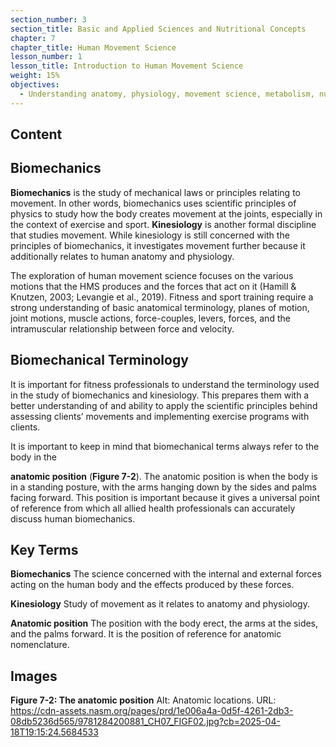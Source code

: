 ```yaml
---
section_number: 3
section_title: Basic and Applied Sciences and Nutritional Concepts
chapter: 7
chapter_title: Human Movement Science
lesson_number: 1
lesson_title: Introduction to Human Movement Science
weight: 15%
objectives:
  - Understanding anatomy, physiology, movement science, metabolism, nutrition, and supplementation.
---
```


## Content
## Biomechanics

**Biomechanics** is the study of mechanical laws or principles relating to movement. In other words, biomechanics uses scientific principles of physics to study how the body creates movement at the joints, especially in the context of exercise and sport. **Kinesiology** is another formal discipline that studies movement. While kinesiology is still concerned with the principles of biomechanics, it investigates movement further because it additionally relates to human anatomy and physiology.

The exploration of human movement science focuses on the various motions that the HMS produces and the forces that act on it (Hamill & Knutzen, 2003; Levangie et al., 2019). Fitness and sport training require a strong understanding of basic anatomical terminology, planes of motion, joint motions, muscle actions, force-couples, levers, forces, and the intramuscular relationship between force and velocity.

## Biomechanical Terminology

It is important for fitness professionals to understand the terminology used in the study of biomechanics and kinesiology. This prepares them with a better understanding of and ability to apply the scientific principles behind assessing clients’ movements and implementing exercise programs with clients.

It is important to keep in mind that biomechanical terms always refer to the body in the

**anatomic position** (**Figure 7-2**). The anatomic position is when the body is in a standing posture, with the arms hanging down by the sides and palms facing forward. This position is important because it gives a universal point of reference from which all allied health professionals can accurately discuss human biomechanics.

## Key Terms

**Biomechanics**
The science concerned with the internal and external forces acting on the human body and the effects produced by these forces.

**Kinesiology**
Study of movement as it relates to anatomy and physiology.

**Anatomic position**
The position with the body erect, the arms at the sides, and the palms forward. It is the position of reference for anatomic nomenclature.

## Images

**Figure 7-2: The anatomic position**
Alt: Anatomic locations.
URL: https://cdn-assets.nasm.org/pages/prd/1e006a4a-0d5f-4261-2db3-08db5236d565/9781284200881_CH07_FIGF02.jpg?cb=2025-04-18T19:15:24.5684533